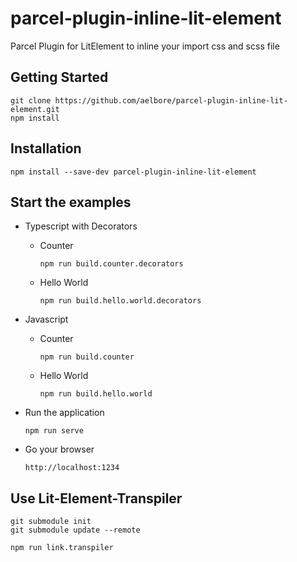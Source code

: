 # parcel-plugin-inline-lit-element
Parcel Plugin for LitElement to inline your import css and scss file

Getting Started
------------
  ```
  git clone https://github.com/aelbore/parcel-plugin-inline-lit-element.git
  npm install
  ```
 
Installation
------------
  ```
  npm install --save-dev parcel-plugin-inline-lit-element
  ```

## Start the examples
* Typescript with Decorators
  * Counter 
    ```
    npm run build.counter.decorators
    ```
  * Hello World
    ```
    npm run build.hello.world.decorators
    ```

* Javascript
  * Counter
    ```
    npm run build.counter
    ```
  * Hello World
    ```
    npm run build.hello.world
    ```
* Run the application
  ```
  npm run serve
  ```
* Go your browser
  ```
  http://localhost:1234
  ```
  

## Use Lit-Element-Transpiler
  ```
  git submodule init
  git submodule update --remote

  npm run link.transpiler
  ```